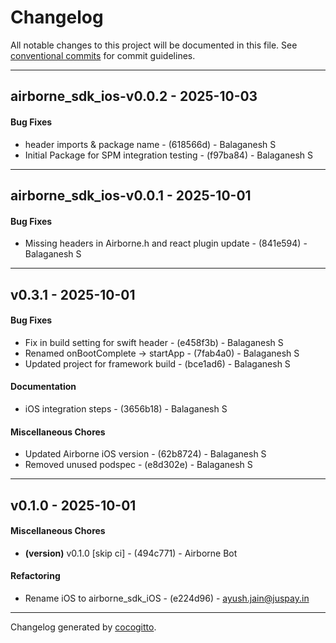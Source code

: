 # Changelog
All notable changes to this project will be documented in this file. See [conventional commits](https://www.conventionalcommits.org/) for commit guidelines.

- - -
## airborne_sdk_ios-v0.0.2 - 2025-10-03
#### Bug Fixes
- header imports & package name - (618566d) - Balaganesh S
- Initial Package for SPM integration testing - (f97ba84) - Balaganesh S

- - -

## airborne_sdk_ios-v0.0.1 - 2025-10-01
#### Bug Fixes
- Missing headers in Airborne.h and react plugin update - (841e594) - Balaganesh S

- - -

## v0.3.1 - 2025-10-01
#### Bug Fixes
- Fix in build setting for swift header - (e458f3b) - Balaganesh S
- Renamed onBootComplete -> startApp - (7fab4a0) - Balaganesh S
- Updated project for framework build - (bce1ad6) - Balaganesh S
#### Documentation
- iOS integration steps - (3656b18) - Balaganesh S
#### Miscellaneous Chores
- Updated Airborne iOS version - (62b8724) - Balaganesh S
- Removed unused podspec - (e8d302e) - Balaganesh S

- - -

## v0.1.0 - 2025-10-01
#### Miscellaneous Chores
- **(version)** v0.1.0 [skip ci] - (494c771) - Airborne Bot
#### Refactoring
- Rename iOS to airborne_sdk_iOS - (e224d96) - ayush.jain@juspay.in

- - -

Changelog generated by [cocogitto](https://github.com/cocogitto/cocogitto).